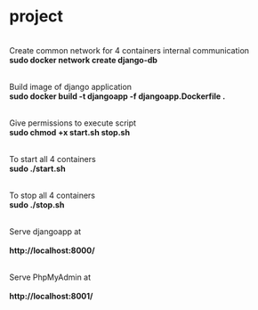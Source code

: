 # project

<!--<br>Services are built once and then tagged, by default as project_service. 
<br>For example, composetest_db. If the Compose file specifies an image name, the image is tagged with that name, 
substituting any variables beforehand.
<br>If you change a service’s Dockerfile or the contents of its build directory, run "docker-compose build" to rebuild it.
<br>command - docker-compose build -->

<!--<br><br>Builds, (re)creates, starts, and attaches to containers for a service.
<!--<br>command - docker-compose up

<!--<br>Go to http://0.0.0.0:8000 to see django application through nginx -->

<br>Create common network for 4 containers internal communication
<br> <b>sudo docker network create django-db</b>

<br> Build image of django application
<br><b> sudo docker build -t djangoapp -f djangoapp.Dockerfile . </b>

<br>Give permissions to execute script
<br><b> sudo chmod +x start.sh stop.sh </b>

<br>To start all 4 containers
<br><b> sudo ./start.sh </b>

<br>To stop all 4 containers
<br><b> sudo ./stop.sh</b>

<br> Serve djangoapp at </br>
<br><b> http://localhost:8000/ </b></br>

<br> Serve PhpMyAdmin at </br>
<br><b> http://localhost:8001/ </b></br>
